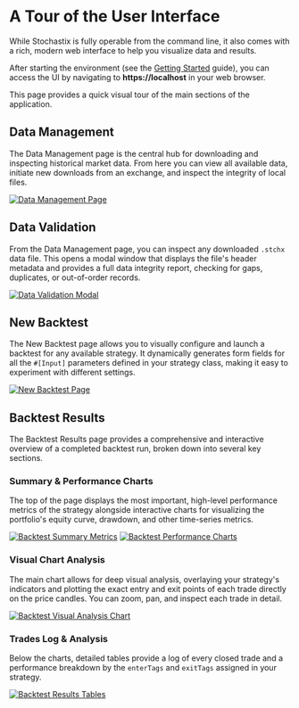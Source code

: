 # A Tour of the User Interface

While Stochastix is fully operable from the command line, it also comes with a rich, modern web interface to help you visualize data and results.

After starting the environment (see the [Getting Started](./installation.md) guide), you can access the UI by navigating to **https://localhost** in your web browser.

This page provides a quick visual tour of the main sections of the application.

## Data Management

The Data Management page is the central hub for downloading and inspecting historical market data. From here you can view all available data, initiate new downloads from an exchange, and inspect the integrity of local files.

[![Data Management Page](/screenshots/data_management.jpg)](/screenshots/data_management.jpg)

## Data Validation

From the Data Management page, you can inspect any downloaded `.stchx` data file. This opens a modal window that displays the file's header metadata and provides a full data integrity report, checking for gaps, duplicates, or out-of-order records.

[![Data Validation Modal](/screenshots/data_validation.jpg)](/screenshots/data_validation.jpg)

## New Backtest

The New Backtest page allows you to visually configure and launch a backtest for any available strategy. It dynamically generates form fields for all the `#[Input]` parameters defined in your strategy class, making it easy to experiment with different settings.

[![New Backtest Page](/screenshots/new_backtest.jpg)](/screenshots/new_backtest.jpg)

## Backtest Results

The Backtest Results page provides a comprehensive and interactive overview of a completed backtest run, broken down into several key sections.

### Summary & Performance Charts

The top of the page displays the most important, high-level performance metrics of the strategy alongside interactive charts for visualizing the portfolio's equity curve, drawdown, and other time-series metrics.

[![Backtest Summary Metrics](/screenshots/backtest_summary.jpg)](/screenshots/backtest_summary.jpg)
[![Backtest Performance Charts](/screenshots/backtest_chart.jpg)](/screenshots/backtest_chart.jpg)

### Visual Chart Analysis

The main chart allows for deep visual analysis, overlaying your strategy's indicators and plotting the exact entry and exit points of each trade directly on the price candles. You can zoom, pan, and inspect each trade in detail.

[![Backtest Visual Analysis Chart](/screenshots/backtest_visual_analysis.jpg)](/screenshots/backtest_visual_analysis.jpg)

### Trades Log & Analysis

Below the charts, detailed tables provide a log of every closed trade and a performance breakdown by the `enterTags` and `exitTags` assigned in your strategy.

[![Backtest Results Tables](/screenshots/backtest_results.jpg)](/screenshots/backtest_results.jpg)
